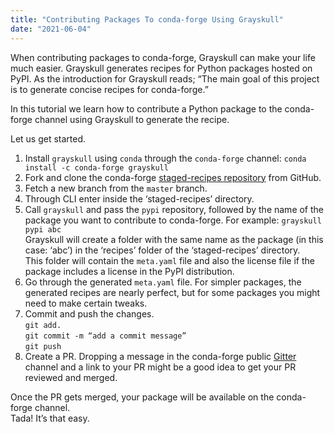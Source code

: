 ```yaml
---
title: "Contributing Packages To conda-forge Using Grayskull"
date: "2021-06-04"
---
```


When contributing packages to conda-forge, Grayskull can make your life much easier.
Grayskull generates recipes for Python packages hosted on PyPI.
As the introduction for Grayskull reads; “The main goal of this project is to generate concise recipes for conda-forge.”

In this tutorial we learn how to contribute a Python package to the conda-forge channel using Grayskull to generate the recipe.

Let us get started.

1. Install `grayskull` using `conda` through the `conda-forge` channel:
`conda install -c conda-forge grayskull`  
2. Fork and clone the conda-forge [staged-recipes repository](https://github.com/conda-forge/staged-recipes) from GitHub.
3. Fetch a new branch from the `master` branch.  
4. Through CLI enter inside the ‘staged-recipes’ directory.  
5. Call `grayskull` and pass the `pypi` repository, followed by the name of the package you want to contribute to conda-forge. For example:
`grayskull pypi abc`  
Grayskull will create a folder with the same name as the package (in this case: ‘abc’) in the ‘recipes’ folder of the ‘staged-recipes’ directory.  
This folder will contain the `meta.yaml` file and also the license file if the package includes a license in the PyPI distribution.  
6. Go through the generated `meta.yaml` file.
For simpler packages, the generated recipes are nearly perfect, but for some packages you might need to make certain tweaks.  
7. Commit and push the changes.  
`git add.`  
`git commit -m “add a commit message”`  
`git push`  
8. Create a PR. Dropping a message in the conda-forge public [Gitter](https://app.gitter.im/#/room/#conda-forge_conda-forge.github.io:gitter.im) channel and a link to your PR might be a good idea to get your PR reviewed and merged.

Once the PR gets merged, your package will be available on the conda-forge channel.  
Tada! It’s that easy.

